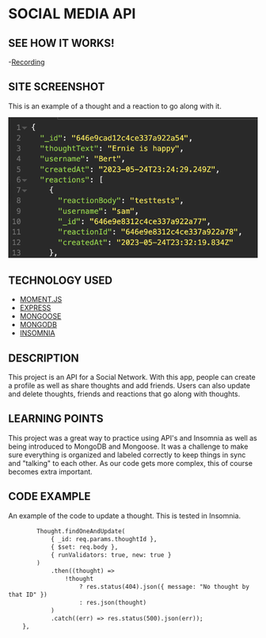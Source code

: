 # SOCIAL MEDIA API

## SEE HOW IT WORKS!

-[Recording](https://drive.google.com/file/d/1ldyPdW1ZqqAZJyHRowqWbocc0b_OH4RX/view)

## SITE SCREENSHOT

This is an example of a thought and a reaction to go along with it.

![assets](./assets/Screenshot%202023-05-24%20at%204.41.17%20PM.png)

## TECHNOLOGY USED

-   [MOMENT.JS](https://momentjs.com/)
-   [EXPRESS](https://expressjs.com/)
-   [MONGOOSE](https://mongoosejs.com/)
-   [MONGODB](https://www.mongodb.com/)
-   [INSOMNIA](https://insomnia.rest/products/insomnia)

## DESCRIPTION

This project is an API for a Social Network. With this app, people can create a profile as well as share thoughts and add friends. Users can also update and delete thoughts, friends and reactions that go along with thoughts.

## LEARNING POINTS

This project was a great way to practice using API's and Insomnia as well as being introduced to MongoDB and Mongoose. It was a challenge to make sure everything is organized and labeled correctly to keep things in sync and "talking" to each other. As our code gets more complex, this of course becomes extra important.

## CODE EXAMPLE

An example of the code to update a thought. This is tested in Insomnia.

```updateThought(req, res) {
        Thought.findOneAndUpdate(
            { _id: req.params.thoughtId },
            { $set: req.body },
            { runValidators: true, new: true }
        )
            .then((thought) =>
                !thought
                    ? res.status(404).json({ message: "No thought by that ID" })
                    : res.json(thought)
            )
            .catch((err) => res.status(500).json(err));
    },
```
